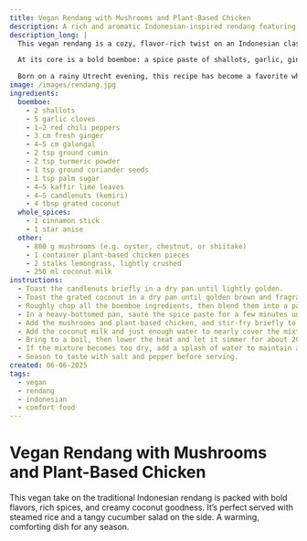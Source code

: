 ```yaml
---
title: Vegan Rendang with Mushrooms and Plant-Based Chicken
description: A rich and aromatic Indonesian-inspired rendang featuring mushrooms, plant-based chicken, and a homemade spice paste.
description_long: |
  This vegan rendang is a cozy, flavor-rich twist on an Indonesian classic — hearty, aromatic, and perfect for slow, mindful cooking. As someone who toggles between code and cuisine, I love how this dish blends precision with soul.

  At its core is a bold boemboe: a spice paste of shallots, garlic, ginger, galangal, toasted coconut, and warm spices. Mushrooms and plant-based chicken soak up the creamy, spiced coconut sauce, layered with notes of lime leaf and lemongrass.

  Born on a rainy Utrecht evening, this recipe has become a favorite when I’m craving something grounding yet vibrant. Serve it with rice and a crisp salad, and you’ve got a meal that’s deeply comforting — byte by bite.
image: /images/rendang.jpg
ingredients:
  boemboe:
    - 2 shallots
    - 5 garlic cloves
    - 1–2 red chili peppers
    - 3 cm fresh ginger
    - 4–5 cm galangal
    - 2 tsp ground cumin
    - 2 tsp turmeric powder
    - 1 tsp ground coriander seeds
    - 1 tsp palm sugar
    - 4–5 kaffir lime leaves
    - 4–5 candlenuts (kemiri)
    - 4 tbsp grated coconut
  whole_spices:
    - 1 cinnamon stick
    - 1 star anise
  other:
    - 800 g mushrooms (e.g. oyster, chestnut, or shiitake)
    - 1 container plant-based chicken pieces
    - 2 stalks lemongrass, lightly crushed
    - 250 ml coconut milk
instructions:
  - Toast the candlenuts briefly in a dry pan until lightly golden.
  - Toast the grated coconut in a dry pan until golden brown and fragrant.
  - Roughly chop all the boemboe ingredients, then blend them into a paste using a food processor with a little oil, salt, lemon juice, and black pepper.
  - In a heavy-bottomed pan, sauté the spice paste for a few minutes until aromatic.
  - Add the mushrooms and plant-based chicken, and stir-fry briefly to coat with the paste.
  - Add the coconut milk and just enough water to nearly cover the mixture. Add the lemongrass and stir well.
  - Bring to a boil, then lower the heat and let it simmer for about 20 minutes, until the mushrooms are tender.
  - If the mixture becomes too dry, add a splash of water to maintain a saucy consistency.
  - Season to taste with salt and pepper before serving.
created: 06-06-2025
tags:
  - vegan
  - rendang
  - indonesian
  - comfort food
---
```


# Vegan Rendang with Mushrooms and Plant-Based Chicken

This vegan take on the traditional Indonesian rendang is packed with bold flavors, rich spices, and creamy coconut goodness. It’s perfect served with steamed rice and a tangy cucumber salad on the side. A warming, comforting dish for any season.
